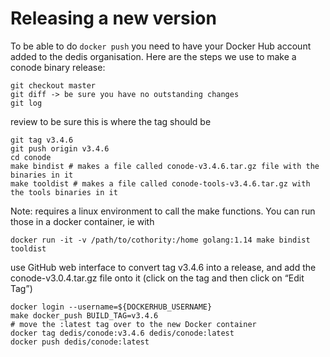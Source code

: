 # Releasing a new version

To be able to do `docker push` you need to have your Docker Hub account added to the dedis organisation.
Here are the steps we use to make a conode binary release:
```
git checkout master
git diff -> be sure you have no outstanding changes
git log
```
review to be sure this is where the tag should be
```
git tag v3.4.6
git push origin v3.4.6
cd conode
make bindist # makes a file called conode-v3.4.6.tar.gz file with the binaries in it
make tooldist # makes a file called conode-tools-v3.4.6.tar.gz with the tools binaries in it
```

Note: requires a linux environment to call the make functions. You can run those in a docker container, ie with 
```
docker run -it -v /path/to/cothority:/home golang:1.14 make bindist tooldist
```

use GitHub web interface to convert tag v3.4.6 into a release, and add the conode-v3.0.4.tar.gz file onto it (click on the tag and then click on “Edit Tag”)
```
docker login --username=${DOCKERHUB_USERNAME}
make docker_push BUILD_TAG=v3.4.6
# move the :latest tag over to the new Docker container
docker tag dedis/conode:v3.4.6 dedis/conode:latest
docker push dedis/conode:latest
```
